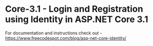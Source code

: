 # Core-3.1 - Login and Registration using Identity in ASP.NET Core 3.1

For documentation and instructions check out  - https://www.freecodespot.com/blog/asp-net-core-identity/
